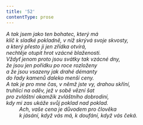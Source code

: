 ```yaml
---
title: '52'
contentType: prose
---
```


<section>

_A tak jsem jako ten bohatec, který má  
klíč k sladké pokladně, v níž skrývá svoje skvosty,  
a který přesto ji jen zřídka otvírá,  
nechtěje otupit hrot vzácné blaženosti.  
Vždyť jenom proto jsou svátky tak vzácné dny,  
že jsou jen pořídku po roce rozloženy  
a že jsou vsazeny jak drahé démanty  
do řady kamenů daleko menší ceny.  
A tak je pro mne čas, v němž jste vy, drahou skříní,  
truhlicí na oděv, jež v sobě vězní šat  
pro zvláštní okamžik zvláštního dobrodiní,  
kdy mi zas ukáže svůj poklad nad poklad.  
         Ach, vaše cena je důvodem pro člověka  
         k jásání, když vás má, k doufání, když vás čeká._

</section>
